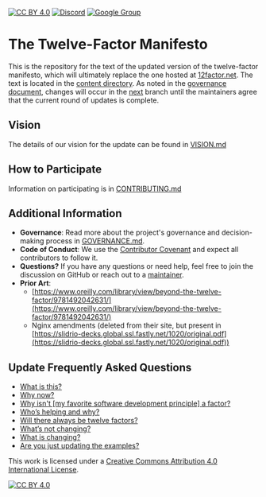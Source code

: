 [![CC BY 4.0][cc-by-shield]][cc-by]
[![Discord](https://img.shields.io/discord/1296917489615110174)](https://discord.gg/9HFMDMt95z)
[![Google
Group](https://img.shields.io/badge/mailing_list-blue)](https://groups.google.com/g/twelve-factor)

# The Twelve-Factor Manifesto

This is the repository for the text of the updated version of the twelve-factor
manifesto, which will ultimately replace the one hosted at
[12factor.net](https://12factor.net). The text is located in the [content
directory](content). As noted in the [governance document](GOVERNANCE.md),
changes will occur in the
[next](https://github.com/twelve-factor/twelve-factor/tree/next) branch until
the maintainers agree that the current round of updates is complete.

## Vision

The details of our vision for the update can be found in [VISION.md](VISION.md)

## How to Participate

Information on participating is in [CONTRIBUTING.md](CONTRIBUTING.md)

## Additional Information

- **Governance**: Read more about the project's governance and decision-making
  process in [GOVERNANCE.md](GOVERNANCE.md).
- **Code of Conduct**: We use the [Contributor
  Covenant](https://www.contributor-covenant.org/) and expect all contributors
  to follow it.
- **Questions?** If you have any questions or need help, feel free to join the
  discussion on GitHub or reach out to a [maintainer](MAINTAINERS.md).
- **Prior Art**:
  - [https://www.oreilly.com/library/view/beyond-the-twelve-factor/9781492042631/](https://www.oreilly.com/library/view/beyond-the-twelve-factor/9781492042631/)  
  - Nginx amendments (deleted from their site, but present in [https://slidrio-decks.global.ssl.fastly.net/1020/original.pdf](https://slidrio-decks.global.ssl.fastly.net/1020/original.pdf))

## Update Frequently Asked Questions

- [What is this?](UPDATE_FAQ.md#what-is-this)
- [Why now?](UPDATE_FAQ.md#why-now)
- [Why isn't \[my favorite software development principle\] a factor?](UPDATE_FAQ.md#why-isnt-my-favorite-software-development-principle-a-factor)
- [Who’s helping and why?](UPDATE_FAQ.md#whos-helping-and-why)
- [Will there always be twelve factors?](UPDATE_FAQ.md#will-there-always-be-twelve-factors)
- [What’s not changing?](UPDATE_FAQ.md#whats-not-changing)
- [What is changing?](UPDATE_FAQ.md#what-is-changing)
- [Are you just updating the examples?](UPDATE_FAQ.md#are-you-just-updating-the-examples)

This work is licensed under a
[Creative Commons Attribution 4.0 International License][cc-by].

[![CC BY 4.0][cc-by-image]][cc-by]

[cc-by]: http://creativecommons.org/licenses/by/4.0/
[cc-by-image]: https://i.creativecommons.org/l/by/4.0/88x31.png
[cc-by-shield]: https://img.shields.io/badge/License-CC%20BY%204.0-lightgrey.svg
